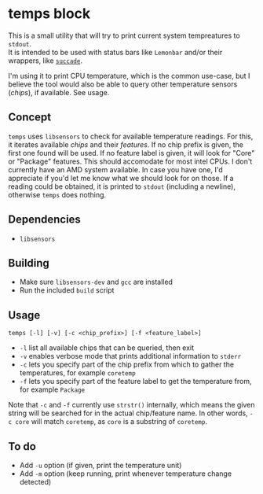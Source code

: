 # temps block

This is a small utility that will try to print current system tempreatures to `stdout`.  
It is intended to be used with status bars like `Lemonbar` and/or their wrappers, like [`succade`](https://github.com/domsson/succade).

I'm using it to print CPU temperature, which is the common use-case, but I believe the tool 
would also be able to query other temperature sensors (_chips_), if available. See usage.

## Concept 

`temps` uses `libsensors` to check for available temperature readings. 
For this, it iterates available _chips_ and their _features_.
If no chip prefix is given, the first one found will be used.
If no feature label is given, it will look for "Core" or "Package" features. 
This should accomodate for most intel CPUs. I don't currently have an AMD system available. 
In case you have one, I'd appreciate if you'd let me know what we should look for on those.
If a reading could be obtained, it is printed to `stdout` (including a newline), 
otherwise `temps` does nothing.

## Dependencies

- `libsensors`

## Building

- Make sure `libsensors-dev` and `gcc` are installed
- Run the included `build` script

## Usage

    temps [-l] [-v] [-c <chip_prefix>] [-f <feature_label>]

- `-l` list all available chips that can be queried, then exit
- `-v` enables verbose mode that prints additional information to `stderr`
- `-c` lets you specify part of the chip prefix from which to gather the temperatures, for example `coretemp`
- `-f` lets you specify part of the feature label to get the temperature from, for example `Package`

Note that `-c` and `-f` currently use `strstr()` internally, which means the given string will be searched for in the actual chip/feature name. In other words, `-c core` will match `coretemp`, as `core` is a substring of `coretemp`.

## To do

- Add `-u` option (if given, print the temperature unit)
- Add `-m` option (keep running, print whenever temperature change detected)
